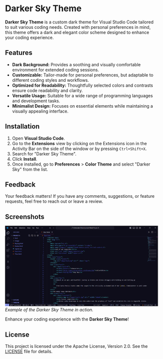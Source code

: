 # Darker Sky Theme

**Darker Sky Theme** is a custom dark theme for Visual Studio Code tailored to suit various coding needs. Created with personal preferences in mind, this theme offers a dark and elegant color scheme designed to enhance your coding experience.

## Features

- **Dark Background:** Provides a soothing and visually comfortable environment for extended coding sessions.
- **Customizable:** Tailor-made for personal preferences, but adaptable to different coding styles and workflows.
- **Optimized for Readability:** Thoughtfully selected colors and contrasts ensure code readability and clarity.
- **Versatile Usage:** Suitable for a wide range of programming languages and development tasks.
- **Minimalist Design:** Focuses on essential elements while maintaining a visually appealing interface.

## Installation

1. Open **Visual Studio Code**.
2. Go to the **Extensions** view by clicking on the Extensions icon in the Activity Bar on the side of the window or by pressing `Ctrl+Shift+X`.
3. Search for "Darker Sky Theme".
4. Click **Install**.
5. Once installed, go to **Preferences** > **Color Theme** and select "Darker Sky" from the list.

## Feedback

Your feedback matters! If you have any comments, suggestions, or feature requests, feel free to reach out or leave a review.

## Screenshots

![Editor Screenshot](screenshots/Html.png)
*Example of the Darker Sky Theme in action.*


Enhance your coding experience with the **Darker Sky Theme**!

## License

This project is licensed under the Apache License, Version 2.0. See the [LICENSE](./LICENSE) file for details.

